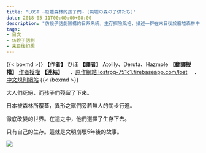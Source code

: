 ```yaml
---
title: "LOST ~廢墟森林的孩子們~ (廃墟の森の子供たち)"
date: 2018-05-11T00:00:00+08:00
description: "仿骰子話劇架構的日系系統，生存探險風格，描述一群在末日後於廢墟森林中冒險、求生、並與野獸奮鬥的孩子們的故事。"
tags: 
- 日文
- 仿骰子話劇
- 末日後幻想
---
```

{{< boxmd >}}
**【作者】** ひぼ
**【譯者】** Atolily、Deruta、Hazmole
**【翻譯授權】** [作者授權](https://twitter.com/hibohiboo/status/983333310574166018)
**【連結】**
　．[原作網站 lostrpg-751c1.firebaseapp.com/lost](https://lostrpg-751c1.firebaseapp.com/lost)
　．[中文規則網站](https://sites.google.com/site/lostrfc)
{{< /boxmd >}}

大人們死絕，而孩子們殘留了下來。

日本被森林所覆蓋，異形之獸們旁若無人的闊步行進。

徹底改變的世界。在這之中，他們選擇了生存下去。

只有自己的生存。這就是文明崩壞5年後的故事。

<img src='https://sites.google.com/site/lostrfc/_/rsrc/1523294278774/home/losttop.png'>
